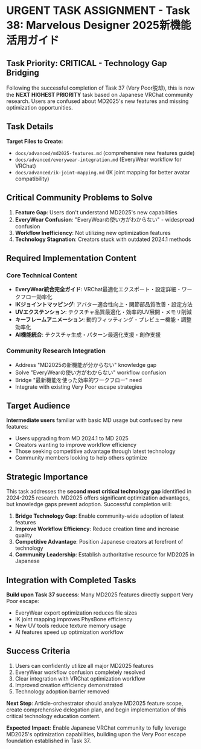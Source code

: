 # URGENT TASK ASSIGNMENT - Task 38: Marvelous Designer 2025新機能活用ガイド

## Task Priority: CRITICAL - Technology Gap Bridging

Following the successful completion of Task 37 (Very Poor脱却), this is now the **NEXT HIGHEST PRIORITY** task based on Japanese VRChat community research. Users are confused about MD2025's new features and missing optimization opportunities.

## Task Details

**Target Files to Create:**
- `docs/advanced/md2025-features.md` (comprehensive new features guide)
- `docs/advanced/everywear-integration.md` (EveryWear workflow for VRChat)
- `docs/advanced/ik-joint-mapping.md` (IK joint mapping for better avatar compatibility)

## Critical Community Problems to Solve

1. **Feature Gap**: Users don't understand MD2025's new capabilities
2. **EveryWear Confusion**: "EveryWearの使い方がわからない" - widespread confusion
3. **Workflow Inefficiency**: Not utilizing new optimization features
4. **Technology Stagnation**: Creators stuck with outdated 2024.1 methods

## Required Implementation Content

### Core Technical Content
- **EveryWear統合完全ガイド**: VRChat最適化エクスポート・設定詳細・ワークフロー効率化
- **IKジョイントマッピング**: アバター適合性向上・関節部品質改善・設定方法
- **UVエクステンション**: テクスチャ品質最適化・効率的UV展開・メモリ削減
- **キーフレームアニメーション**: 動的フィッティング・プレビュー機能・調整効率化
- **AI機能統合**: テクスチャ生成・パターン最適化支援・創作支援

### Community Research Integration
- Address "MD2025の新機能が分からない" knowledge gap
- Solve "EveryWearの使い方がわからない" workflow confusion
- Bridge "最新機能を使った効率的ワークフロー" need
- Integrate with existing Very Poor escape strategies

## Target Audience

**Intermediate users** familiar with basic MD usage but confused by new features:
- Users upgrading from MD 2024.1 to MD 2025
- Creators wanting to improve workflow efficiency
- Those seeking competitive advantage through latest technology
- Community members looking to help others optimize

## Strategic Importance

This task addresses the **second most critical technology gap** identified in 2024-2025 research. MD2025 offers significant optimization advantages, but knowledge gaps prevent adoption. Successful completion will:

1. **Bridge Technology Gap**: Enable community-wide adoption of latest features
2. **Improve Workflow Efficiency**: Reduce creation time and increase quality
3. **Competitive Advantage**: Position Japanese creators at forefront of technology
4. **Community Leadership**: Establish authoritative resource for MD2025 in Japanese

## Integration with Completed Tasks

**Build upon Task 37 success**: Many MD2025 features directly support Very Poor escape:
- EveryWear export optimization reduces file sizes
- IK joint mapping improves PhysBone efficiency
- New UV tools reduce texture memory usage
- AI features speed up optimization workflow

## Success Criteria

1. Users can confidently utilize all major MD2025 features
2. EveryWear workflow confusion completely resolved
3. Clear integration with VRChat optimization workflow
4. Improved creation efficiency demonstrated
5. Technology adoption barrier removed

**Next Step**: Article-orchestrator should analyze MD2025 feature scope, create comprehensive delegation plan, and begin implementation of this critical technology education content.

**Expected Impact**: Enable Japanese VRChat community to fully leverage MD2025's optimization capabilities, building upon the Very Poor escape foundation established in Task 37.
